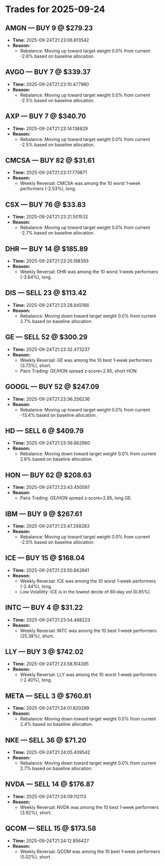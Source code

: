 # Trades for 2025-09-24

## AMGN — BUY 9 @ $279.23
- **Time:** 2025-09-24T21:23:06.813542
- **Reason:**
  - Rebalance: Moving up toward target weight 0.0% from current -2.6% based on baseline allocation.

## AVGO — BUY 7 @ $339.37
- **Time:** 2025-09-24T21:23:10.477980
- **Reason:**
  - Rebalance: Moving up toward target weight 0.0% from current -2.5% based on baseline allocation.

## AXP — BUY 7 @ $340.70
- **Time:** 2025-09-24T21:23:14.136829
- **Reason:**
  - Rebalance: Moving up toward target weight 0.0% from current -2.5% based on baseline allocation.

## CMCSA — BUY 82 @ $31.61
- **Time:** 2025-09-24T21:23:17.779871
- **Reason:**
  - Weekly Reversal: CMCSA was among the 10 worst 1‑week performers (-2.53%), long.

## CSX — BUY 76 @ $33.83
- **Time:** 2025-09-24T21:23:21.501532
- **Reason:**
  - Rebalance: Moving up toward target weight 0.0% from current -2.7% based on baseline allocation.

## DHR — BUY 14 @ $185.89
- **Time:** 2025-09-24T21:23:25.198393
- **Reason:**
  - Weekly Reversal: DHR was among the 10 worst 1‑week performers (-3.64%), long.

## DIS — SELL 23 @ $113.42
- **Time:** 2025-09-24T21:23:28.845166
- **Reason:**
  - Rebalance: Moving down toward target weight 0.0% from current 2.7% based on baseline allocation.

## GE — SELL 52 @ $300.29
- **Time:** 2025-09-24T21:23:32.473237
- **Reason:**
  - Weekly Reversal: GE was among the 10 best 1‑week performers (3.73%), short.
  - Pairs Trading: GE/HON spread z‑score=2.85, short HON.

## GOOGL — BUY 52 @ $247.09
- **Time:** 2025-09-24T21:23:36.256236
- **Reason:**
  - Rebalance: Moving up toward target weight 0.0% from current -13.4% based on baseline allocation.

## HD — SELL 6 @ $409.79
- **Time:** 2025-09-24T21:23:39.862960
- **Reason:**
  - Rebalance: Moving down toward target weight 0.0% from current 2.6% based on baseline allocation.

## HON — BUY 62 @ $208.63
- **Time:** 2025-09-24T21:23:43.450597
- **Reason:**
  - Pairs Trading: GE/HON spread z‑score=2.85, long GE.

## IBM — BUY 9 @ $267.61
- **Time:** 2025-09-24T21:23:47.248283
- **Reason:**
  - Rebalance: Moving up toward target weight 0.0% from current -2.5% based on baseline allocation.

## ICE — BUY 15 @ $168.04
- **Time:** 2025-09-24T21:23:50.842841
- **Reason:**
  - Weekly Reversal: ICE was among the 10 worst 1‑week performers (-2.44%), long.
  - Low Volatility: ICE is in the lowest decile of 60‑day vol (0.85%).

## INTC — BUY 4 @ $31.22
- **Time:** 2025-09-24T21:23:54.468223
- **Reason:**
  - Weekly Reversal: INTC was among the 10 best 1‑week performers (25.38%), short.

## LLY — BUY 3 @ $742.02
- **Time:** 2025-09-24T21:23:58.104395
- **Reason:**
  - Weekly Reversal: LLY was among the 10 worst 1‑week performers (-2.40%), long.

## META — SELL 3 @ $760.81
- **Time:** 2025-09-24T21:24:01.820269
- **Reason:**
  - Rebalance: Moving down toward target weight 0.0% from current 2.4% based on baseline allocation.

## NKE — SELL 36 @ $71.20
- **Time:** 2025-09-24T21:24:05.409542
- **Reason:**
  - Rebalance: Moving down toward target weight 0.0% from current 2.7% based on baseline allocation.

## NVDA — SELL 14 @ $176.87
- **Time:** 2025-09-24T21:24:09.112113
- **Reason:**
  - Weekly Reversal: NVDA was among the 10 best 1‑week performers (3.92%), short.

## QCOM — SELL 15 @ $173.58
- **Time:** 2025-09-24T21:24:12.856427
- **Reason:**
  - Weekly Reversal: QCOM was among the 10 best 1‑week performers (5.02%), short.

